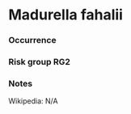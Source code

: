 <!-- TITLE: Madurella fahalii   -->

# Madurella fahalii 
### Occurrence

### Risk group RG2

### Notes

Wikipedia: N/A